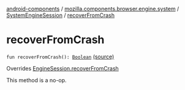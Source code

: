 [android-components](../../index.md) / [mozilla.components.browser.engine.system](../index.md) / [SystemEngineSession](index.md) / [recoverFromCrash](./recover-from-crash.md)

# recoverFromCrash

`fun recoverFromCrash(): `[`Boolean`](https://kotlinlang.org/api/latest/jvm/stdlib/kotlin/-boolean/index.html) [(source)](https://github.com/mozilla-mobile/android-components/blob/master/components/browser/engine-system/src/main/java/mozilla/components/browser/engine/system/SystemEngineSession.kt#L253)

Overrides [EngineSession.recoverFromCrash](../../mozilla.components.concept.engine/-engine-session/recover-from-crash.md)

This method is a no-op.

